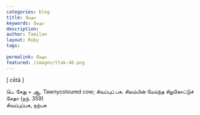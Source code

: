 ```yaml
---
categories: blog
title: சேதா
keywords: சேதா
description: 
author: Tamilan
layout: Ruby
tags: 
 
permalink: சேதா
featured: /images/ttak-48.png
---
```

  
[ cētā ]  
  
பெ. சேது + ஆ. Tawnycoloured cow; சிவப்புப் பசு. சிலம்பின் மேய்ந்த சிறுகோட்டுச் சேதா (நற். 359)  
சிவப்புப்பசு, நற்பசு